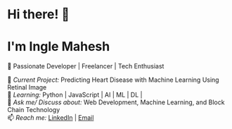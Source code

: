 
# Hi there! 👋 
# I'm Ingle Mahesh 
🚀 Passionate Developer | Freelancer | Tech Enthusiast  

🔭 *Current Project:* Predicting Heart Disease with Machine Learning Using Retinal Image                                             
🌱 *Learning:* Python | JavaScript | AI | ML | DL |                                          
💬 *Ask me/ Discuss about:* Web Development, Machine Learning, and Block Chain Technology                                       
📫 *Reach me:* [LinkedIn](https://www.linkedin.com/in/ingle-mahesh-17262a252/) | [Email](inglemahesh984@gmail.com)
